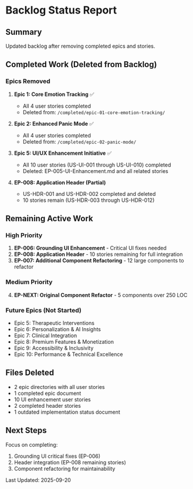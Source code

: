 # Backlog Status Report

## Summary
Updated backlog after removing completed epics and stories.

## Completed Work (Deleted from Backlog)

### Epics Removed
1. **Epic 1: Core Emotion Tracking** ✅
   - All 4 user stories completed
   - Deleted from: `/completed/epic-01-core-emotion-tracking/`

2. **Epic 2: Enhanced Panic Mode** ✅
   - All 4 user stories completed
   - Deleted from: `/completed/epic-02-panic-mode/`

3. **Epic 5: UI/UX Enhancement Initiative** ✅
   - All 10 user stories (US-UI-001 through US-UI-010) completed
   - Deleted: EP-005-UI-Enhancement.md and all related stories

4. **EP-008: Application Header (Partial)**
   - US-HDR-001 and US-HDR-002 completed and deleted
   - 10 stories remain (US-HDR-003 through US-HDR-012)

## Remaining Active Work

### High Priority
1. **EP-006: Grounding UI Enhancement** - Critical UI fixes needed
2. **EP-008: Application Header** - 10 stories remaining for full integration
3. **EP-007: Additional Component Refactoring** - 12 large components to refactor

### Medium Priority
4. **EP-NEXT: Original Component Refactor** - 5 components over 250 LOC

### Future Epics (Not Started)
- Epic 5: Therapeutic Interventions
- Epic 6: Personalization & AI Insights
- Epic 7: Clinical Integration
- Epic 8: Premium Features & Monetization
- Epic 9: Accessibility & Inclusivity
- Epic 10: Performance & Technical Excellence

## Files Deleted
- 2 epic directories with all user stories
- 1 completed epic document
- 10 UI enhancement user stories
- 2 completed header stories
- 1 outdated implementation status document

## Next Steps
Focus on completing:
1. Grounding UI critical fixes (EP-006)
2. Header integration (EP-008 remaining stories)
3. Component refactoring for maintainability

Last Updated: 2025-09-20